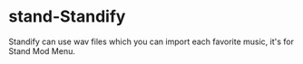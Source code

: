 # stand-Standify
Standify can use wav files which you can import each favorite music, it's for Stand Mod Menu.
